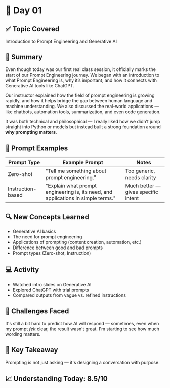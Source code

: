# 📘 Day 01

## ✅ Topic Covered
Introduction to Prompt Engineering and Generative AI

## 🧠 Summary
Even though today was our first real class session, it officially marks the start of our Prompt Engineering journey. We began with an introduction
to what Prompt Engineering is, why it’s important, and how it connects with Generative AI tools like ChatGPT.

Our instructor explained how the field of prompt engineering is growing rapidly, and how it helps bridge the gap between human language and machine understanding.
We also discussed the real-world applications — like chatbots, automation tools, summarization, and even code generation.

It was both technical and philosophical — I really liked how we didn’t jump straight into Python or models but instead built a strong foundation around **why prompting matters**.

## 🧪 Prompt Examples

| Prompt Type       | Example Prompt                                       | Notes                                  |
|-------------------|------------------------------------------------------|----------------------------------------|
| Zero-shot         | "Tell me something about prompt engineering."        | Too generic, needs clarity             |
| Instruction-based | "Explain what prompt engineering is, its need, and applications in simple terms." | Much better — gives specific intent    |

## 🔍 New Concepts Learned
- Generative AI basics
- The need for prompt engineering
- Applications of prompting (content creation, automation, etc.)
- Difference between good and bad prompts
- Prompt types (Zero-shot, Instruction)

## 💻 Activity
- Watched intro slides on Generative AI
- Explored ChatGPT with trial prompts
- Compared outputs from vague vs. refined instructions

## 🤔 Challenges Faced
It's still a bit hard to predict how AI will respond — sometimes, even when my prompt *felt* clear, the result wasn’t great. 
I'm starting to see how much wording matters.

## 🎯 Key Takeaway
Prompting is not just asking — it's designing a conversation with purpose.

## 📈 Understanding Today: 8.5/10
